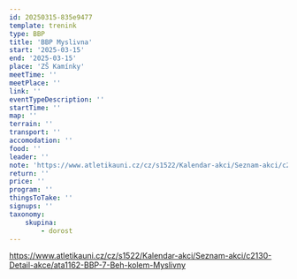 ```yaml
---
id: 20250315-835e9477
template: trenink
type: BBP
title: 'BBP Myslivna'
start: '2025-03-15'
end: '2025-03-15'
place: 'ZŠ Kamínky'
meetTime: ''
meetPlace: ''
link: ''
eventTypeDescription: ''
startTime: ''
map: ''
terrain: ''
transport: ''
accomodation: ''
food: ''
leader: ''
note: 'https://www.atletikauni.cz/cz/s1522/Kalendar-akci/Seznam-akci/c2130-Detail-akce/ata1162-BBP-7-Beh-kolem-Myslivny'
return: ''
price: ''
program: ''
thingsToTake: ''
signups: ''
taxonomy:
    skupina:
        - dorost
---
```


https://www.atletikauni.cz/cz/s1522/Kalendar-akci/Seznam-akci/c2130-Detail-akce/ata1162-BBP-7-Beh-kolem-Myslivny
